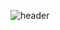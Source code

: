 ![header](https://capsule-render.vercel.app/api?type=wave&color=auto&height=300&section=header&text=짱%개발자가%되고싶은%조익현의%github&fontSize=90)

<!--
**CEO-Nick/CEO-Nick** is a ✨ _special_ ✨ repository because its `README.md` (this file) appears on your GitHub profile.

Here are some ideas to get you started:

- 🔭 I’m currently working on ...
- 🌱 I’m currently learning ...
- 👯 I’m looking to collaborate on ...
- 🤔 I’m looking for help with ...
- 💬 Ask me about ...
- 📫 How to reach me: ...
- 😄 Pronouns: ...
- ⚡ Fun fact: ...
-->
